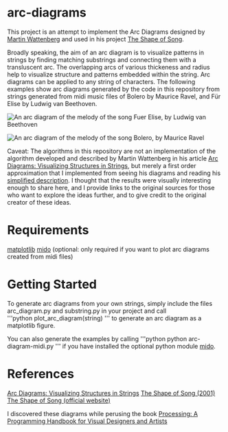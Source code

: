 # arc-diagrams

This project is an attempt to implement the Arc Diagrams designed by [Martin Wattenberg](http://www.bewitched.com/about.html) and used in his project [The Shape of Song](http://www.bewitched.com/song.html).

Broadly speaking, the aim of an arc diagram is to visualize patterns in strings by finding matching substrings and connecting them with a transluscent arc. The overlapping arcs of various thickeness and radius help to visualize structure and patterns embedded within the string. Arc diagrams can be applied to any string of characters. The following examples show arc diagrams generated by the code in this repository from strings generated from midi music files of Bolero by Maurice Ravel, and Für Elise by Ludwig van Beethoven.

![An arc diagram of the melody of the song Fuer Elise, by Ludwig van Beethoven](https://github.com/j-brent/arc-diagrams/blob/master/images/Bolero%20(Ravel).png)

![An arc diagram of the melody of the song Bolero, by Maurice Ravel](https://github.com/j-brent/arc-diagrams/blob/master/images/Fuer%20Elise%20(Beethoven).png)

Caveat: The algorithms in this repository are not an implementation of the algorithm developed and described by Martin Wattenberg in his article [Arc Diagrams: Visualizing Structures in Strings](http://hint.fm/papers/arc-diagrams.pdf), but merely a first order approximation that I implemented from seeing his diagrams and reading his [simplified description](http://turbulence.org/Works/song/method/method.html). I thought that the results were visually interesting enough to share here, and I provide links to the original sources for those who want to explore the ideas further, and to give credit to the original creator of these ideas.  

# Requirements
[matplotlib](https://matplotlib.org/)
[mido](https://mido.readthedocs.io/en/latest/installing.html) (optional: only required if you want to plot arc diagrams created from midi files)

# Getting Started

To generate arc diagrams from your own strings, simply include the files arc_diagram.py and substring.py in your project and call  
'''python
plot_arc_diagram(string)
'''
to generate an arc diagram as a matplotlib figure.

You can also generate the examples by calling
'''python
python arc-diagram-midi.py 
'''
if you have installed the optional python module [mido](https://mido.readthedocs.io/en/latest/installing.html).

# References
[Arc Diagrams: Visualizing Structures in Strings](http://hint.fm/papers/arc-diagrams.pdf)
[The Shape of Song (2001)](http://www.bewitched.com/song.html)
[The Shape of Song (official website)](http://turbulence.org/Works/song/)

I discovered these diagrams while perusing the book [Processing: A Programming Handbook for Visual Designers and Artists](https://processing.org/handbook/)
